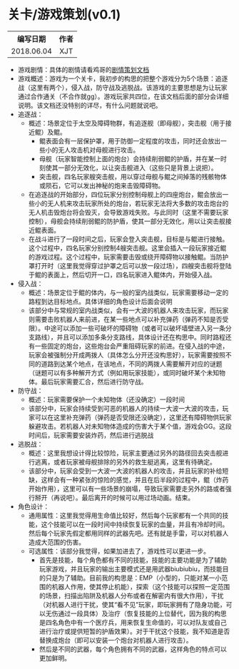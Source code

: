 # 关卡/游戏策划(v0.1)
<table>
    <tr>
        <th>编写日期</th>
        <th>作者</th>
    </tr>
    <tr>
        <td align="center">2018.06.04</td>
        <td align="center">XJT</td>
    </tr>
</table>

- 游戏剧情：具体的剧情请看鸡哥的[剧情策划文档](2018.06.02-剧情策划(rough).md)
- 游戏概述：游戏为一个关卡，我初步的构思的把整个游戏分为5个场景：追逐战（这里有两个），侵入战，防守战及逃脱战。该游戏的主要思想是为让玩家通过合作通关（不合作就gg）。游戏玩家共四位，在该文档后面的部分会详细说明。该文档还没特别的详尽，有什么问题就说吧。
- 追逐战：
    - 概述：场景定位于太空及障碍物群，有追逐舰（即母舰），突击舰（用于接近鲲）及鲲。
        - 鲲表面会有一层保护罩，用于防御一定程度的攻击，同时还会放出一些小的无人攻击机对母舰进行攻击。
        - 母舰（玩家智能控制上面的炮台）会持续削弱鲲的护盾，并在某一时刻使其一部分无效化，以让突击舰进入（这些只是背景上说把）。
        - 突击舰，四名玩家艘突击舰，用以穿过母舰与鲲之间掉落的残骸物体或陨石，它可以发出神秘的炮来击毁障碍物。
    - 在追逐战的开始部分，四位玩家分别控制母舰上的四座炮台，鲲会放出一些小的无人机来攻击玩家所处的炮台，若玩家无法将大多数的攻击炮台的无人机击毁炮台将会毁灭，会导致游戏失败。与此同时（这里不需要玩家控制），母舰会持续削弱鲲的防护盾，使其一部分无效化，用以让突击舰接近鲲表面。
    - 在战斗进行了一段时间之后，玩家会登入突击舰，目标是与鲲进行接触。这个过程中，四名玩家分别控制4艘突击舰。这里会插入一段玩家接近鲲的游戏过程。这个过程中，玩家需要击毁或绕开障碍物以接触鲲。当防护罩打开时（这里我觉得穿过护罩之后可以放一段过场），四艘突击舰将登陆于鲲的表面上，然后切开一口，四名玩家进入鲲体内，开始侵入战。
- 侵入战：
    - 概述：场景定位于鲲的体内，与一般的室内战类似，玩家需要移动一定的路程到达目标地点。具体详细的角色设计后面会说明
    - 该部分中与常规的室内战类似，会有一大波的机器人来攻击玩家，而玩家则需要击败机器人来前进，在某一些地点可以补充弹药（弹药不知是否受限）。中途可以添加一些可破坏的障碍物（或者可以破坏墙壁进入另一条分支路线），并且可以添加多条分支路线，具体设计还在构思中。同时路程还有一些固定的炮台，这些炮台会严重阻碍玩家的前进。在侵入战的中途，玩家会被强制分开成两拨人（具体怎么分开还没构思好），玩家需要按照不同的道路到达某个地点，在该地点，不同的两拨人需要解开对应的谜题（谜题可以有多种解开方式（例如用玩家技能），或同时破坏某个未知物体。最后玩家需要汇合，然后进行防守战。
- 防守战：
    - 概述：玩家需要保护一个未知物体（还没确定）一段时间
    - 该部分中，玩家会持续受到可恶的机器人的持续一大波一大波的攻击，玩家可以在这里补充弹药（弹药是否受限还没确定），这里还有障碍物供玩家躲避攻击。若机器人对未知物体造成的伤害大于某个值，游戏会GG。这段时间后，玩家需要安装炸药，然后进行逃脱战
- 逃脱战：
    - 概述：这里我想设计得比较惊险，玩家主要通过另外的路径回去突击舰进行逃离，或者玩家被母舰排除的另外的救生艇逃离，这里有待确定。
    - 该部分中，玩家会受到一大波一大波的机器人的攻击，并且玩家的补给短缺，这样会有一种紧张的惊险的感觉，并且在后半段的过程中，鲲（炸药开始作用），这里可以有一些场景的崩塌，导致玩家需要走另外的路或者强行掰开（再说吧）。最后离开的时候可以用过场动画。结束。
- 角色设计：
    - 通用属性：这里我觉得用生命值比较好，然后每个玩家都有一个共同的技能，这个技能可以在一段时间中持续恢复玩家的血量，并且有冷却时间。然后每个玩家先假定都用同样的武器先吧。还有就是手雷，可以对机器人造成大范围的伤害。
    - 可选属性：该部分我觉得，如果加进去了，游戏性可以更进一步。
        - 首先是技能，每个角色都有不同的技能，技能的主要功能是为了辅助玩家游戏，并且玩家的输出主要模式还是用武器biubiubiu，而技能目的只是为了辅助。目前我的构思是：EMP（小型的，只能对某一小范围的机器人作用，使其停止机能），探索（这个技能可以探照一定范围的场景，扫描出陷阱及机器人分布或者在解密内有很大作用），干扰（对机器人进行干扰，使其“看不见”玩家，即玩家拥有了隐身功能，可以无伤通过一段具体）及治疗（恢复技能的上位替代，因为我的构思是四名角色中有一个医疗兵，用来恢复生命值的，可以对队友或自己进行治疗或提供短暂的护盾效果）。对于干扰这个技能，我不知道是否替换成炮台（即可以安装一个炮台对机器人进行攻击）。
        - 然后是不同的武器，每个角色拥有不同的武器，这样角色的特点可以更加鲜明。
